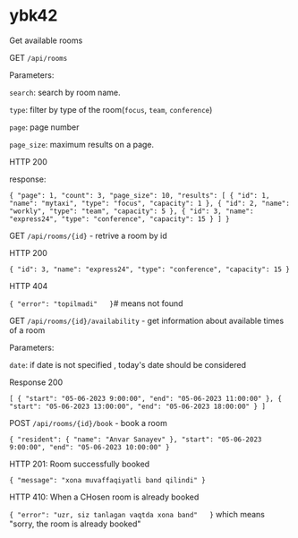 # ybk42
Get available rooms

GET `/api/rooms`

Parameters:

`search`: search by room name.

`type`: filter by type of the room(`focus`, `team`, `conference`)

`page`: page number

`page_size`: maximum results on a page.

HTTP 200

response:

``
{
  "page": 1,
  "count": 3,
  "page_size": 10,
  "results": [
    {
      "id": 1,
      "name": "mytaxi",
      "type": "focus",
      "capacity": 1
    },
    {
      "id": 2,
      "name": "workly",
      "type": "team",
      "capacity": 5
    },
    {
      "id": 3,
      "name": "express24",
      "type": "conference",
      "capacity": 15
    }
  ]
}
``

GET `/api/rooms/{id}`  -  retrive a room by id

HTTP 200

``
{
  "id": 3,
  "name": "express24",
  "type": "conference",
  "capacity": 15
}
``

HTTP 404

``
{
  "error": "topilmadi"  
}
``# means not found

GET `/api/rooms/{id}/availability` - get information about available times of a room

Parameters:

`date`:  if date is not specified , today's date should be considered

Response 200

``
[
  {
    "start": "05-06-2023 9:00:00",
    "end": "05-06-2023 11:00:00"
  },
  {
    "start": "05-06-2023 13:00:00",
    "end": "05-06-2023 18:00:00"
  }
]
``

POST `/api/rooms/{id}/book` - book a room

``
{
  "resident": {
    "name": "Anvar Sanayev"
  },
  "start": "05-06-2023 9:00:00",
  "end": "05-06-2023 10:00:00"
}
``

HTTP 201: Room successfully booked

``
{
  "message": "xona muvaffaqiyatli band qilindi"
}
``

HTTP 410: When a CHosen room is already booked

``
{
  "error": "uzr, siz tanlagan vaqtda xona band"  
}
``  which means "sorry, the room is already booked"
